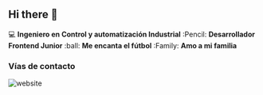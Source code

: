 ## Hi there 👋

:computer: **Ingeniero en Control y automatización Industrial**
:Pencil: **Desarrollador Frontend Junior**
:ball: **Me encanta el fútbol**
:Family: **Amo a mi familia**

###     Vías de contacto

![website](www.linkedin.com/in/carlos-enrique-pita-alarcón-aa517b163)